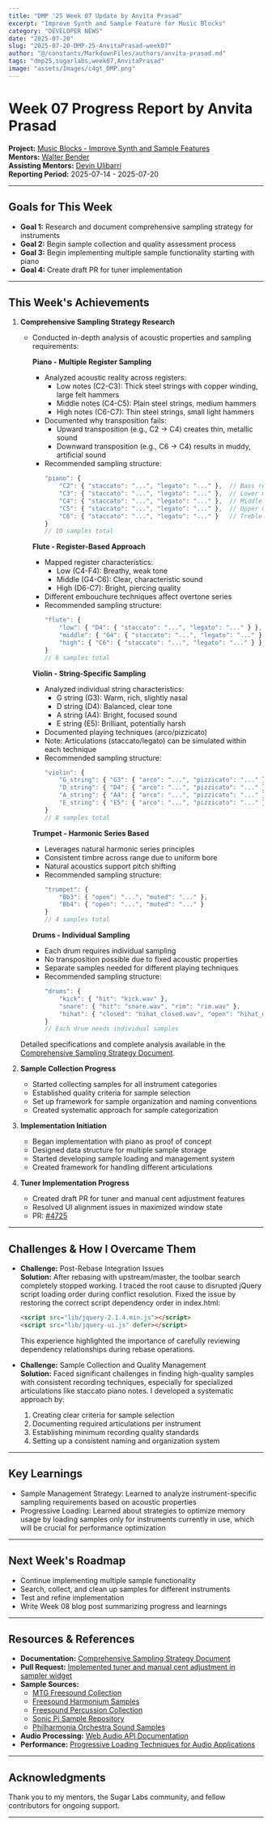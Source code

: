 ```yaml
---
title: "DMP '25 Week 07 Update by Anvita Prasad"
excerpt: "Improve Synth and Sample Feature for Music Blocks"
category: "DEVELOPER NEWS"
date: "2025-07-20"
slug: "2025-07-20-DMP-25-AnvitaPrasad-week07"
author: "@/constants/MarkdownFiles/authors/anvita-prasad.md"
tags: "dmp25,sugarlabs,week07,AnvitaPrasad"
image: "assets/Images/c4gt_DMP.png"
---
```


<!-- markdownlint-disable -->

# Week 07 Progress Report by Anvita Prasad

**Project:** [Music Blocks - Improve Synth and Sample Features](https://github.com/sugarlabs/musicblocks/issues/4539)  
**Mentors:** [Walter Bender](https://github.com/walterbender)  
**Assisting Mentors:** [Devin Ulibarri](https://github.com/pikurasa)  
**Reporting Period:** 2025-07-14 - 2025-07-20  

---

## Goals for This Week
- **Goal 1:** Research and document comprehensive sampling strategy for instruments
- **Goal 2:** Begin sample collection and quality assessment process
- **Goal 3:** Begin implementing multiple sample functionality starting with piano
- **Goal 4:** Create draft PR for tuner implementation

---

## This Week's Achievements

1. **Comprehensive Sampling Strategy Research**
   - Conducted in-depth analysis of acoustic properties and sampling requirements:
     
     **Piano - Multiple Register Sampling**
     - Analyzed acoustic reality across registers:
       - Low notes (C2-C3): Thick steel strings with copper winding, large felt hammers
       - Middle notes (C4-C5): Plain steel strings, medium hammers
       - High notes (C6-C7): Thin steel strings, small light hammers
     - Documented why transposition fails:
       - Upward transposition (e.g., C2 → C4) creates thin, metallic sound
       - Downward transposition (e.g., C6 → C4) results in muddy, artificial sound
     - Recommended sampling structure:
       ```javascript
       "piano": {
           "C2": { "staccato": "...", "legato": "..." },  // Bass register
           "C3": { "staccato": "...", "legato": "..." },  // Lower middle
           "C4": { "staccato": "...", "legato": "..." },  // Middle C
           "C5": { "staccato": "...", "legato": "..." },  // Upper middle
           "C6": { "staccato": "...", "legato": "..." }   // Treble register
       }
       // 10 samples total
       ```

     **Flute - Register-Based Approach**
     - Mapped register characteristics:
       - Low (C4-F4): Breathy, weak tone
       - Middle (G4-C6): Clear, characteristic sound
       - High (D6-C7): Bright, piercing quality
     - Different embouchure techniques affect overtone series
     - Recommended sampling structure:
       ```javascript
       "flute": {
           "low": { "D4": { "staccato": "...", "legato": "..." } },    // Breathy
           "middle": { "G4": { "staccato": "...", "legato": "..." } }, // Clear
           "high": { "C6": { "staccato": "...", "legato": "..." } }    // Bright
       }
       // 6 samples total
       ```

     **Violin - String-Specific Sampling**
     - Analyzed individual string characteristics:
       - G string (G3): Warm, rich, slightly nasal
       - D string (D4): Balanced, clear tone
       - A string (A4): Bright, focused sound
       - E string (E5): Brilliant, potentially harsh
     - Documented playing techniques (arco/pizzicato)
     - Note: Articulations (staccato/legato) can be simulated within each technique
     - Recommended sampling structure:
       ```javascript
       "violin": {
           "G_string": { "G3": { "arco": "...", "pizzicato": "..." } },
           "D_string": { "D4": { "arco": "...", "pizzicato": "..." } },
           "A_string": { "A4": { "arco": "...", "pizzicato": "..." } },
           "E_string": { "E5": { "arco": "...", "pizzicato": "..." } }
       }
       // 8 samples total
       ```

     **Trumpet - Harmonic Series Based**
     - Leverages natural harmonic series principles
     - Consistent timbre across range due to uniform bore
     - Natural acoustics support pitch shifting
     - Recommended sampling structure:
       ```javascript
       "trumpet": {
           "Bb3": { "open": "...", "muted": "..." },
           "Bb4": { "open": "...", "muted": "..." }
       }
       // 4 samples total
       ```

     **Drums - Individual Sampling**
     - Each drum requires individual sampling
     - No transposition possible due to fixed acoustic properties
     - Separate samples needed for different playing techniques
     - Recommended sampling structure:
       ```javascript
       "drums": {
           "kick": { "hit": "kick.wav" },
           "snare": { "hit": "snare.wav", "rim": "rim.wav" },
           "hihat": { "closed": "hihat_closed.wav", "open": "hihat_open.wav" }
       }
       // Each drum needs individual samples
       ```

   Detailed specifications and complete analysis available in the [Comprehensive Sampling Strategy Document](https://docs.google.com/document/d/1VoRCEq9SgVe22Q5nvP-9_-R-R3cKR7hfvBHKa3VBFM8/edit?usp=sharing).

2. **Sample Collection Progress**
   - Started collecting samples for all instrument categories
   - Established quality criteria for sample selection
   - Set up framework for sample organization and naming conventions
   - Created systematic approach for sample categorization

3. **Implementation Initiation**
   - Began implementation with piano as proof of concept
   - Designed data structure for multiple sample storage
   - Started developing sample loading and management system
   - Created framework for handling different articulations

4. **Tuner Implementation Progress**
   - Created draft PR for tuner and manual cent adjustment features
   - Resolved UI alignment issues in maximized window state
   - PR: [#4725](https://github.com/sugarlabs/musicblocks/pull/4725)

---

## Challenges & How I Overcame Them

- **Challenge:** Post-Rebase Integration Issues  
  **Solution:** After rebasing with upstream/master, the toolbar search completely stopped working. I traced the root cause to disrupted jQuery script loading order during conflict resolution. Fixed the issue by restoring the correct script dependency order in index.html:
  ```html
  <script src="lib/jquery-2.1.4.min.js"></script>
  <script src="lib/jquery-ui.js" defer></script>
  ```
  This experience highlighted the importance of carefully reviewing dependency relationships during rebase operations.

- **Challenge:** Sample Collection and Quality Management  
  **Solution:** Faced significant challenges in finding high-quality samples with consistent recording techniques, especially for specialized articulations like staccato piano notes. I developed a systematic approach by:
  1. Creating clear criteria for sample selection
  2. Documenting required articulations per instrument
  3. Establishing minimum recording quality standards
  4. Setting up a consistent naming and organization system

---

## Key Learnings
- Sample Management Strategy: Learned to analyze instrument-specific sampling requirements based on acoustic properties
- Progressive Loading: Learned about strategies to optimize memory usage by loading samples only for instruments currently in use, which will be crucial for performance optimization

---

## Next Week's Roadmap
- Continue implementing multiple sample functionality
- Search, collect, and clean up samples for different instruments
- Test and refine implementation
- Write Week 08 blog post summarizing progress and learnings

---

## Resources & References
- **Documentation:** [Comprehensive Sampling Strategy Document](https://docs.google.com/document/d/1VoRCEq9SgVe22Q5nvP-9_-R-R3cKR7hfvBHKa3VBFM8/edit?usp=sharing)
- **Pull Request:** [Implemented tuner and manual cent adjustment in sampler widget](https://github.com/sugarlabs/musicblocks/pull/4725)
- **Sample Sources:**
  - [MTG Freesound Collection](https://freesound.org/people/MTG/)
  - [Freesound Harmonium Samples](https://freesound.org/search/?q=harmonium)
  - [Freesound Percussion Collection](https://freesound.org/search/?q=cowbell)
  - [Sonic Pi Sample Repository](https://github.com/sonic-pi-net/sonic-pi/tree/dev/etc/samples/perc)
  - [Philharmonia Orchestra Sound Samples](https://philharmonia.co.uk/resources/sound-samples/)
- **Audio Processing:** [Web Audio API Documentation](https://developer.mozilla.org/en-US/docs/Web/API/Web_Audio_API)
- **Performance:** [Progressive Loading Techniques for Audio Applications](https://developer.mozilla.org/en-US/docs/Web/Progressive_web_apps/Loading)

---

## Acknowledgments
Thank you to my mentors, the Sugar Labs community, and fellow contributors for ongoing support.

--- 